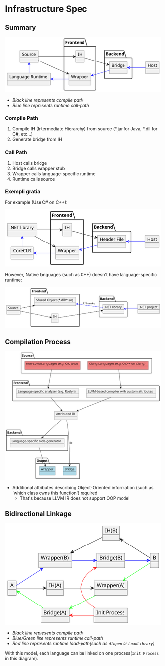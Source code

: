 # Infrastructure Spec

## Summary

![](img/process.svg)

- *Black line represents compile path*
- *Blue line represents runtime call-path*

### Compile Path

1. Compile IH (Intermediate Hierarchy) from source (*.jar for Java, *.dll for C#, etc...)
2. Generate bridge from IH

### Call Path

1. Host calls bridge
2. Bridge calls wrapper stub
3. Wrapper calls language-specific runtime
4. Runtime calls source

### Exempli gratia

For example (Use C# on C++):

![](img/wrap_dotnet_with_cxx.svg)

However, Native languages (such as C++) doesn't have language-specific runtime:

![](img/wrap_cxx_with_dotnet.svg)

## Compilation Process

![](img/compilation.svg)

- Additional attributes describing Object-Oriented information (such as 'which class owns this function') required
  - That's because LLVM IR does not support OOP model

## Bidirectional Linkage

![](img/bi-process.svg)

- *Black line represents compile path*
- *Blue/Green line represents runtime call-path*
- *Red line represents runtime load-path(such as `dlopen` or `LoadLibrary`)*

With this model, each language can be linked on one process(`Init Process` in this diagram).
